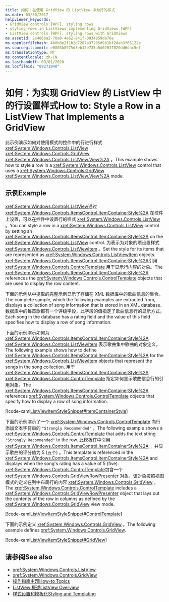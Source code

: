 ```yaml
---
title: 如何：在使用 GridView 的 ListView 中为行的样式
ms.date: 03/30/2017
helpviewer_keywords:
- GridView controls [WPF], styling rows
- styling rows in ListViews implementing GridViews [WPF]
- ListView controls [WPF], styling rows with GridViews
ms.assetid: 2e406ba2-70a0-4e62-841f-0934859de76e
ms.openlocfilehash: 4b8b8e2f1b2d7207a37205d981bf2dab3f65122e
ms.sourcegitcommit: e0803b8975d3eb12e735a5d07637020dd6dac5ef
ms.translationtype: MT
ms.contentlocale: zh-CN
ms.lasthandoff: 09/01/2020
ms.locfileid: "89271940"
---
```

# <a name="how-to-style-a-row-in-a-listview-that-implements-a-gridview"></a><span data-ttu-id="47e34-102">如何：为实现 GridView 的 ListView 中的行设置样式</span><span class="sxs-lookup"><span data-stu-id="47e34-102">How to: Style a Row in a ListView That Implements a GridView</span></span>
<span data-ttu-id="47e34-103">此示例演示如何对使用模式的控件中的行进行样式 <xref:System.Windows.Controls.ListView> <xref:System.Windows.Controls.GridView> <xref:System.Windows.Controls.ListView.View%2A> 。</span><span class="sxs-lookup"><span data-stu-id="47e34-103">This example shows how to style a row in a <xref:System.Windows.Controls.ListView> control that uses a <xref:System.Windows.Controls.GridView> <xref:System.Windows.Controls.ListView.View%2A> mode.</span></span>  
  
## <a name="example"></a><span data-ttu-id="47e34-104">示例</span><span class="sxs-lookup"><span data-stu-id="47e34-104">Example</span></span>  
 <span data-ttu-id="47e34-105"><xref:System.Windows.Controls.ListView>通过 <xref:System.Windows.Controls.ItemsControl.ItemContainerStyle%2A> 在控件上设置，可以在控件中设置行的样式 <xref:System.Windows.Controls.ListView> 。</span><span class="sxs-lookup"><span data-stu-id="47e34-105">You can style a row in a <xref:System.Windows.Controls.ListView> control by setting an <xref:System.Windows.Controls.ItemsControl.ItemContainerStyle%2A> on the <xref:System.Windows.Controls.ListView> control.</span></span> <span data-ttu-id="47e34-106">为表示为对象的项设置样式 <xref:System.Windows.Controls.ListViewItem> 。</span><span class="sxs-lookup"><span data-stu-id="47e34-106">Set the style for its items that are represented as <xref:System.Windows.Controls.ListViewItem> objects.</span></span> <span data-ttu-id="47e34-107"><xref:System.Windows.Controls.ItemsControl.ItemContainerStyle%2A>引用 <xref:System.Windows.Controls.ControlTemplate> 用于显示行内容的对象。</span><span class="sxs-lookup"><span data-stu-id="47e34-107">The <xref:System.Windows.Controls.ItemsControl.ItemContainerStyle%2A> references the <xref:System.Windows.Controls.ControlTemplate> objects that are used to display the row content.</span></span>  
  
 <span data-ttu-id="47e34-108">下面的示例从中提取的完整示例显示了存储在 XML 数据库中的歌曲信息的集合。</span><span class="sxs-lookup"><span data-stu-id="47e34-108">The complete sample, which the following examples are extracted from, displays a collection of song information that is stored in an XML database.</span></span> <span data-ttu-id="47e34-109">数据库中的每首歌都有一个评级字段，此字段的值指定了歌曲信息行的显示方式。</span><span class="sxs-lookup"><span data-stu-id="47e34-109">Each song in the database has a rating field and the value of this field specifies how to display a row of song information.</span></span>  
  
 <span data-ttu-id="47e34-110">下面的示例演示如何为 <xref:System.Windows.Controls.ItemsControl.ItemContainerStyle%2A> <xref:System.Windows.Controls.ListViewItem> 表示歌曲集中歌曲的对象定义。</span><span class="sxs-lookup"><span data-stu-id="47e34-110">The following example shows how to define <xref:System.Windows.Controls.ItemsControl.ItemContainerStyle%2A> for the <xref:System.Windows.Controls.ListViewItem> objects that represent the songs in the song collection.</span></span> <span data-ttu-id="47e34-111">用于 <xref:System.Windows.Controls.ItemsControl.ItemContainerStyle%2A> <xref:System.Windows.Controls.ControlTemplate> 指定如何显示歌曲信息行的引用对象。</span><span class="sxs-lookup"><span data-stu-id="47e34-111">The <xref:System.Windows.Controls.ItemsControl.ItemContainerStyle%2A> references <xref:System.Windows.Controls.ControlTemplate> objects that specify how to display a row of song information.</span></span>  
  
 [!code-xaml[ListViewItemStyleSnippet#ItemContainerStyle](~/samples/snippets/csharp/VS_Snippets_Wpf/ListViewItemStyleSnippet/CS/Window1.xaml#itemcontainerstyle)]  
  
 <span data-ttu-id="47e34-112">下面的示例演示了一个 <xref:System.Windows.Controls.ControlTemplate> 向行添加文本字符串的 `"Strongly Recommended"` 。</span><span class="sxs-lookup"><span data-stu-id="47e34-112">The following example shows a <xref:System.Windows.Controls.ControlTemplate> that adds the text string `"Strongly Recommended"` to the row.</span></span> <span data-ttu-id="47e34-113">此模板在中引用 <xref:System.Windows.Controls.ItemsControl.ItemContainerStyle%2A> ，并显示歌曲的评分值为 5 (五个) 。</span><span class="sxs-lookup"><span data-stu-id="47e34-113">This template is referenced in the <xref:System.Windows.Controls.ItemsControl.ItemContainerStyle%2A> and displays when the song's rating has a value of 5 (five).</span></span> <span data-ttu-id="47e34-114"><xref:System.Windows.Controls.ControlTemplate>包含一个 <xref:System.Windows.Controls.GridViewRowPresenter> 对象，该对象按照视图模式的定义在列中布局行的内容 <xref:System.Windows.Controls.GridView> 。</span><span class="sxs-lookup"><span data-stu-id="47e34-114">The <xref:System.Windows.Controls.ControlTemplate> includes a <xref:System.Windows.Controls.GridViewRowPresenter> object that lays out the contents of the row in columns as defined by the <xref:System.Windows.Controls.GridView> view mode.</span></span>  
  
 [!code-xaml[ListViewItemStyleSnippet#ControlTemplate](~/samples/snippets/csharp/VS_Snippets_Wpf/ListViewItemStyleSnippet/CS/Window1.xaml#controltemplate)]  
  
 <span data-ttu-id="47e34-115">下面的示例定义 <xref:System.Windows.Controls.GridView> 。</span><span class="sxs-lookup"><span data-stu-id="47e34-115">The following example defines <xref:System.Windows.Controls.GridView>.</span></span>  
  
 [!code-xaml[ListViewItemStyleSnippet#GridView](~/samples/snippets/csharp/VS_Snippets_Wpf/ListViewItemStyleSnippet/CS/Window1.xaml#gridview)]  
  
## <a name="see-also"></a><span data-ttu-id="47e34-116">请参阅</span><span class="sxs-lookup"><span data-stu-id="47e34-116">See also</span></span>

- <xref:System.Windows.Controls.ListView>
- <xref:System.Windows.Controls.GridView>
- [<span data-ttu-id="47e34-117">操作指南主题</span><span class="sxs-lookup"><span data-stu-id="47e34-117">How-to Topics</span></span>](listview-how-to-topics.md)
- [<span data-ttu-id="47e34-118">ListView 概述</span><span class="sxs-lookup"><span data-stu-id="47e34-118">ListView Overview</span></span>](listview-overview.md)
- [<span data-ttu-id="47e34-119">样式设置和模板化</span><span class="sxs-lookup"><span data-stu-id="47e34-119">Styling and Templating</span></span>](../../../desktop-wpf/fundamentals/styles-templates-overview.md)
